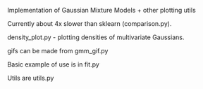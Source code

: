 Implementation of Gaussian Mixture Models + other plotting utils

Currently about 4x slower than sklearn (comparison.py).

density_plot.py - plotting densities of multivariate Gaussians.

gifs can be made from gmm_gif.py

Basic example of use is in fit.py

Utils are utils.py
